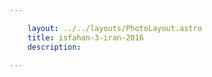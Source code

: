 ```yaml
---

    layout: ../../layouts/PhotoLayout.astro
    title: isfahan-3-iran-2016
    description:

---
```

